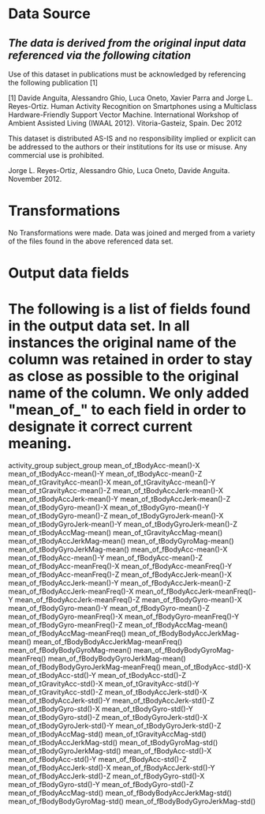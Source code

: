 **Data Source**
=================
*The data is derived from the original input data referenced via the following citation*
---------------------------------------------------------------------------------------

Use of this dataset in publications must be acknowledged by referencing the following publication [1] 

[1] Davide Anguita, Alessandro Ghio, Luca Oneto, Xavier Parra and Jorge L. Reyes-Ortiz. Human Activity Recognition on Smartphones using a Multiclass Hardware-Friendly Support Vector Machine. International Workshop of Ambient Assisted Living (IWAAL 2012). Vitoria-Gasteiz, Spain. Dec 2012

This dataset is distributed AS-IS and no responsibility implied or explicit can be addressed to the authors or their institutions for its use or misuse. Any commercial use is prohibited.

Jorge L. Reyes-Ortiz, Alessandro Ghio, Luca Oneto, Davide Anguita. November 2012.

**Transformations**
===================
No Transformations were made. Data was joined and merged from a variety of the files found in the above referenced data set.

**Output data fields**
===================
The following is a list of fields found in the output data set.
In all instances the original name of the column was retained in
order to stay as close as possible to the original name of the column.
We only added "mean_of_" to each field in order to designate it correct
current meaning.
===================
activity_group 
subject_group 
mean_of_tBodyAcc-mean()-X 
mean_of_tBodyAcc-mean()-Y 
mean_of_tBodyAcc-mean()-Z 
mean_of_tGravityAcc-mean()-X 
mean_of_tGravityAcc-mean()-Y 
mean_of_tGravityAcc-mean()-Z 
mean_of_tBodyAccJerk-mean()-X 
mean_of_tBodyAccJerk-mean()-Y 
mean_of_tBodyAccJerk-mean()-Z 
mean_of_tBodyGyro-mean()-X 
mean_of_tBodyGyro-mean()-Y 
mean_of_tBodyGyro-mean()-Z 
mean_of_tBodyGyroJerk-mean()-X 
mean_of_tBodyGyroJerk-mean()-Y 
mean_of_tBodyGyroJerk-mean()-Z 
mean_of_tBodyAccMag-mean() 
mean_of_tGravityAccMag-mean() 
mean_of_tBodyAccJerkMag-mean() 
mean_of_tBodyGyroMag-mean() 
mean_of_tBodyGyroJerkMag-mean() 
mean_of_fBodyAcc-mean()-X 
mean_of_fBodyAcc-mean()-Y 
mean_of_fBodyAcc-mean()-Z 
mean_of_fBodyAcc-meanFreq()-X 
mean_of_fBodyAcc-meanFreq()-Y 
mean_of_fBodyAcc-meanFreq()-Z 
mean_of_fBodyAccJerk-mean()-X 
mean_of_fBodyAccJerk-mean()-Y 
mean_of_fBodyAccJerk-mean()-Z 
mean_of_fBodyAccJerk-meanFreq()-X 
mean_of_fBodyAccJerk-meanFreq()-Y 
mean_of_fBodyAccJerk-meanFreq()-Z 
mean_of_fBodyGyro-mean()-X 
mean_of_fBodyGyro-mean()-Y 
mean_of_fBodyGyro-mean()-Z 
mean_of_fBodyGyro-meanFreq()-X
mean_of_fBodyGyro-meanFreq()-Y 
mean_of_fBodyGyro-meanFreq()-Z 
mean_of_fBodyAccMag-mean() 
mean_of_fBodyAccMag-meanFreq() 
mean_of_fBodyBodyAccJerkMag-mean() 
mean_of_fBodyBodyAccJerkMag-meanFreq() 
mean_of_fBodyBodyGyroMag-mean() 
mean_of_fBodyBodyGyroMag-meanFreq() 
mean_of_fBodyBodyGyroJerkMag-mean() 
mean_of_fBodyBodyGyroJerkMag-meanFreq() 
mean_of_tBodyAcc-std()-X 
mean_of_tBodyAcc-std()-Y 
mean_of_tBodyAcc-std()-Z 
mean_of_tGravityAcc-std()-X 
mean_of_tGravityAcc-std()-Y 
mean_of_tGravityAcc-std()-Z 
mean_of_tBodyAccJerk-std()-X 
mean_of_tBodyAccJerk-std()-Y 
mean_of_tBodyAccJerk-std()-Z 
mean_of_tBodyGyro-std()-X 
mean_of_tBodyGyro-std()-Y 
mean_of_tBodyGyro-std()-Z 
mean_of_tBodyGyroJerk-std()-X 
mean_of_tBodyGyroJerk-std()-Y 
mean_of_tBodyGyroJerk-std()-Z 
mean_of_tBodyAccMag-std() 
mean_of_tGravityAccMag-std() 
mean_of_tBodyAccJerkMag-std() 
mean_of_tBodyGyroMag-std() 
mean_of_tBodyGyroJerkMag-std() 
mean_of_fBodyAcc-std()-X 
mean_of_fBodyAcc-std()-Y 
mean_of_fBodyAcc-std()-Z 
mean_of_fBodyAccJerk-std()-X 
mean_of_fBodyAccJerk-std()-Y 
mean_of_fBodyAccJerk-std()-Z 
mean_of_fBodyGyro-std()-X 
mean_of_fBodyGyro-std()-Y 
mean_of_fBodyGyro-std()-Z 
mean_of_fBodyAccMag-std() 
mean_of_fBodyBodyAccJerkMag-std() 
mean_of_fBodyBodyGyroMag-std() 
mean_of_fBodyBodyGyroJerkMag-std()